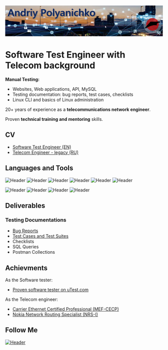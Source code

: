 ![Header](https://github.com/Rasshua/Rasshua/blob/main/assets/GitHub_Logo_3.png)

# Software Test Engineer with Telecom background

**Manual Testing:**

- Websites, Web applications, API, MySQL
- Testing documentation: bug reports, test cases, checklists
- Linux CLI and basics of Linux administration

20+ years of experience as a **telecommunications network engineer**.

Proven **technical training and mentoring** skills.

## CV

- [Software Test Engineer (EN)](https://drive.google.com/file/d/1k0H87trrbpj33P-1fJCdGl4A6qTcJDEM/view?usp=sharing/)
- [Telecom Engineer - legacy (RU)](https://drive.google.com/file/d/1a7WdCtnjboCTyN2qirbzu3xn-5YAvffY/view?usp=sharing/)

## Languages and Tools

![Header](https://img.shields.io/badge/DevTools-101010?style=for-the-badge&logo=googlechrome&logoColor=2674f2)
![Header](https://img.shields.io/badge/CharlesProxy-090909?style=for-the-badge&logo=charlesproxy&logoColor=8cc4d7)
![Header](https://img.shields.io/badge/Postman-101010?style=for-the-badge&logo=Postman&logoColor=f76935)
![Header](https://img.shields.io/badge/SoapUI-101010?style=for-the-badge&logo=SoapUI&logoColor=2674f2)
![Header](https://img.shields.io/badge/Jira-090909?style=for-the-badge&logo=jira&logoColor=136be1)
![Header](https://img.shields.io/badge/MySQL-090909?style=for-the-badge&logo=mysql&logoColor=00618a)

![Header](https://img.shields.io/badge/GitHub-101010?style=for-the-badge&logo=GitHub&logoColor=8cc4d7)
![Header](https://img.shields.io/badge/VSCode-101010?style=for-the-badge&logo=visualstudio&logoColor=39a7f2)
![Header](https://img.shields.io/badge/VMWare-101010?style=for-the-badge&logo=vmware&logoColor=77a53e)
![Header](https://img.shields.io/badge/Ubuntu-101010?style=for-the-badge&logo=ubuntu&logoColor=d64613)

## Deliverables

### Testing Documentations

- [Bug Reports](https://github.com/Rasshua/bug-reports)
- [Test Cases and Test Suites](https://github.com/Rasshua/test-cases)
- Checklists
- SQL Queries
- Postman Collections
<!-- 
- [Checklists](https://github.com/Rasshua/checklists)
- [SQL Queries](https://github.com/Rasshua/SQL)
- [Postman Collections](https://github.com/Rasshua/postman)
-->

## Achievments

As the Software tester:
- [Proven software tester on uTest.com](https://github.com/Rasshua/Rasshua/blob/main/assets/utest_rating.png)

As the Telecom engineer:
- [Carrier Ethernet Certified Professional (MEF-CECP)](https://drive.google.com/file/d/17zJxfSNSyGUifiip3D0tPxULdP_WCkXL/view?usp=sharing/)
- [Nokia Network Routing Specialist (NRS-I)](https://drive.google.com/file/d/1G1G-efrz_6K171duKWESWU9N5C0Ugz8z/view?usp=sharing/)

## Follow Me

[![Header](https://img.shields.io/badge/Linkedin-494949?style=for-the-badge&logo=linkedin&logoColor=0073b1)](https://www.linkedin.com/in/polandre/)
